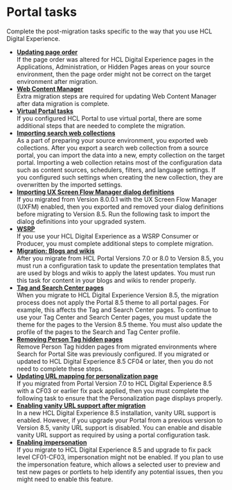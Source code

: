 # Portal tasks

Complete the post-migration tasks specific to the way that you use HCL Digital Experience.

-   **[Updating page order](mig_post_update_page_order.md)**  
If the page order was altered for HCL Digital Experience pages in the Applications, Administration, or Hidden Pages areas on your source environment, then the page order might not be correct on the target environment after migration.
-   **[Web Content Manager](wcm_post_mig_update/index.md)**  
Extra migration steps are required for updating Web Content Manager after data migration is complete.
-   **[Virtual Portal tasks](vp_post_mig_task/index.md)**  
If you configured HCL Portal to use virtual portal, there are some additional steps that are needed to complete the migration.
-   **[Importing search web collections](mig_t_import_webcoll.md)**  
As a part of preparing your source environment, you exported web collections. After you export a search web collection from a source portal, you can import the data into a new, empty collection on the target portal. Importing a web collection retains most of the configuration data such as content sources, schedulers, filters, and language settings. If you configured such settings when creating the new collection, they are overwritten by the imported settings.
-   **[Importing UX Screen Flow Manager dialog definitions](mig_post_uxfm_importdialog.md)**  
If you migrated from Version 8.0.0.1 with the UX Screen Flow Manager (UXFM) enabled, then you exported and removed your dialog definitions before migrating to Version 8.5. Run the following task to import the dialog definitions into your upgraded system.
-   **[WSRP](wsrp/index.md)**  
If you use your HCL Digital Experience as a WSRP Consumer or Producer, you must complete additional steps to complete migration.
-   **[Migration: Blogs and wikis](mig_blogs_wiki.md)**  
After you migrate from HCL Portal Versions 7.0 or 8.0 to Version 8.5, you must run a configuration task to update the presentation templates that are used by blogs and wikis to apply the latest updates. You must run this task for content in your blogs and wikis to render properly.
-   **[Tag and Search Center pages](mig_post_tagsearchpages.md)**  
When you migrate to HCL Digital Experience Version 8.5, the migration process does not apply the Portal 8.5 theme to all portal pages. For example, this affects the Tag and Search Center pages. To continue to use your Tag Center and Search Center pages, you must update the theme for the pages to the Version 8.5 theme. You must also update the profile of the pages to the Search and Tag Center profile.
-   **[Removing Person Tag hidden pages](mig_post_person_tag.md)**  
Remove Person Tag hidden pages from migrated environments where Search for Portal Site was previously configured. If you migrated or updated to HCL Digital Experience 8.5 CF04 or later, then you do not need to complete these steps.
-   **[Updating URL mapping for personalization page](mig_post_personalization_url.md)**  
If you migrated from Portal Version 7.0 to HCL Digital Experience 8.5 with a CF03 or earlier fix pack applied, then you must complete the following task to ensure that the Personalization page displays properly.
-   **[Enabling vanity URL support after migration](mig_post_vurls.md)**  
In a new HCL Digital Experience 8.5 installation, vanity URL support is enabled. However, if you upgrade your Portal from a previous version to Version 8.5, vanity URL support is disabled. You can enable and disable vanity URL support as required by using a portal configuration task.
-   **[Enabling impersonation](mig_post_impersonation.md)**  
If you migrate to HCL Digital Experience 8.5 and upgrade to fix pack level CF01-CF03, impersonation might not be enabled. If you plan to use the impersonation feature, which allows a selected user to preview and test new pages or portlets to help identify any potential issues, then you might need to enable this feature.


